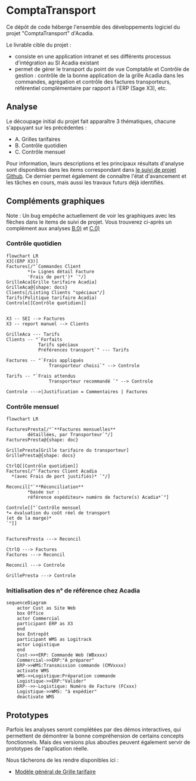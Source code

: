 # ComptaTransport
Ce dépôt de code héberge l'ensemble des développements logiciel du projet "ComptaTransport" d'Acadia.

Le livrable cible du projet :
- consiste en une application intranet et ses différents processus d'intégration au SI Acadia existant
- permet de gérer le transport du point de vue Comptable et Contrôle de gestion : contrôle de la bonne application de la grille Acadia dans les commandes, agrégation et contrôle des factures transporteurs,  référentiel complémentaire par rapport à l'ERP (Sage X3), etc.


## Analyse
Le découpage initial du projet fait apparaître 3 thématiques, chacune s'appuyant sur les précédentes :
- A. Grilles tarifaires
- B. Contrôle quotidien
- C. Contrôle mensuel
  
Pour information, leurs descriptions et les principaux résultats d'analyse sont disponibles dans les items correspondant dans [le suivi de projet Github](https://github.com/orgs/Acadia-Informatique/projects/1). Ce dernier permet également de connaître l'état d'avancement et les tâches en cours, mais aussi les travaux futurs déjà identifiés.


## Compléments graphiques
Note : Un bug empêche actuellement de voir les graphiques avec les flèches dans le items de suivi de projet. Vous trouverez ci-après un complément aux analyses
[B.0)](https://github.com/orgs/Acadia-Informatique/projects/1?pane=issue&itemId=128330473)
et [C.0)](https://github.com/orgs/Acadia-Informatique/projects/1/views/1?pane=issue&itemId=128331328)

### Contrôle quotidien
```mermaid
flowchart LR
X3[(ERP X3)]
Factures[/"`Commandes Client
		*(= Lignes détail Facture
		'Frais de port')* `"/]
GrilleAca[Grille tarifaire Acadia]
GrilleAca@{shape: docs}
Clients[/Listing Clients "spéciaux"/]
Tarifs(Politique tarifaire Acadia)
Controle[[Contrôle quotidien]]


X3 -- SEI --> Factures
X3 -- report manuel --> Clients

GrilleAca --- Tarifs
Clients -- "`Forfaits
			Tarifs spéciaux
			Préférences transport`" --- Tarifs

Factures -- "`Frais appliqués
				Transporteur choisi`" --> Controle

Tarifs -- "`Frais attendus
				Transporteur recommandé `" --> Controle

Controle --->|Justification = Commentaires | Factures
```

### Contrôle mensuel
```mermaid
flowchart LR

FacturesPresta[/"`**Factures mensuelles**
        détaillées, par Transporteur`"/]
FacturesPresta@{shape: doc}

GrillePresta[Grille tarifaire du transporteur]
GrillePresta@{shape: docs}

CtrlQ[[Contrôle quotidien]]
Factures[/"`Factures Client Acadia
  *(avec Frais de port justifiés)* `"/]

Reconcil["`**Réconciliation**
        *basée sur : 
        référence expéditeur= numéro de facture(s) Acadia*`"]

Controle[["`Contrôle mensuel
*= évaluation du coût réel de transport
(et de la marge)*
`"]]


FacturesPresta ---> Reconcil

CtrlQ ---> Factures
Factures ---> Reconcil

Reconcil ---> Controle

GrillePresta ---> Controle
```

### Initialisation des n° de référence chez Acadia
```mermaid
sequenceDiagram    
    actor Cust as Site Web
    box Office
    actor Commercial
    participant ERP as X3    
    end
    box Entrepôt    
    participant WMS as Logitrack
    actor Logistique
    end
    Cust->>+ERP: Commande Web (WBxxxx)
    Commercial->>ERP:"À préparer"
    ERP->>WMS:Transmission commande (CMVxxxx)
    activate WMS
    WMS->>Logistique:Préparation commande    
    Logistique->>ERP:"Valider"
    ERP-->>-Logistique: Numéro de Facture (FCxxx)
    Logistique->>WMS: "à expédier"
    deactivate WMS
```    

## Prototypes
Parfois les analyses seront complétées par des démos interactives, qui permettent de démontrer la bonne compréhension de certains concepts fonctionnels. Mais des versions plus abouties peuvent également servir de prototypes de l'application réelle.

Nous tâcherons de les rendre disponibles ici :
- [Modèle général de Grille tarifaire](https://acadia-informatique.github.io/ComptaTransport/prototypes/PriceGridJs/grid.html)


